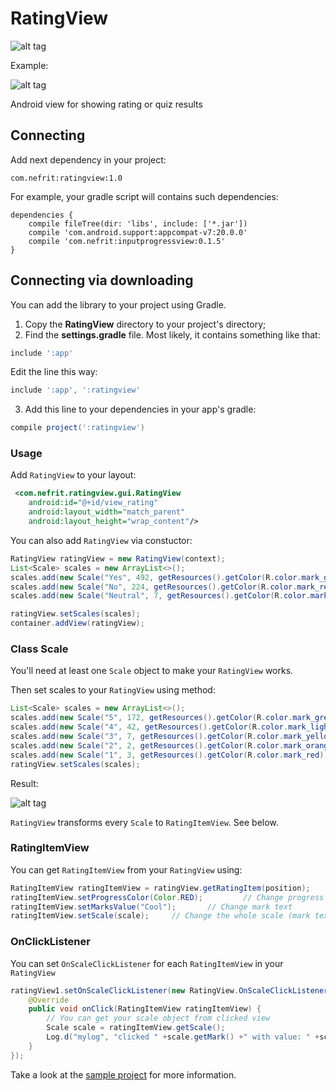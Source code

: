 # RatingView

![alt tag](https://i.imgur.com/hgC7q3I.png)

Example:

![alt tag](https://i.imgur.com/BkGt9Jz.png)

Android view for showing rating or quiz results

Connecting
----------

Add next dependency in your project:

`com.nefrit:ratingview:1.0`

For example, your gradle script will contains such dependencies: 
```
dependencies {
    compile fileTree(dir: 'libs', include: ['*.jar'])
    compile 'com.android.support:appcompat-v7:20.0.0'
    compile 'com.nefrit:inputprogressview:0.1.5'
}
```

Connecting via downloading 
----------

You can add the library to your project using Gradle.
1) Copy the **RatingView** directory to your project's directory;
2) Find the **settings.gradle** file. Most likely, it contains something like that:

```gradle
include ':app'
```

Edit the line this way:

```gradle
include ':app', ':ratingview'
```

3) Add this line to your dependencies in your app's gradle:

```gradle
compile project(':ratingview')
```

### Usage

Add `RatingView` to your layout:
```xml
 <com.nefrit.ratingview.gui.RatingView
    android:id="@+id/view_rating"
    android:layout_width="match_parent"
    android:layout_height="wrap_content"/>
```

You can also add `RatingView` via constuctor: 
```java
RatingView ratingView = new RatingView(context);
List<Scale> scales = new ArrayList<>();
scales.add(new Scale("Yes", 492, getResources().getColor(R.color.mark_green)));
scales.add(new Scale("No", 224, getResources().getColor(R.color.mark_red)));
scales.add(new Scale("Neutral", 7, getResources().getColor(R.color.mark_yellow)));

ratingView.setScales(scales);
container.addView(ratingView);
```

### Class Scale

You'll need at least one `Scale` object to make your `RatingView` works.

Then set scales to your `RatingView` using method: 
```java
List<Scale> scales = new ArrayList<>();
scales.add(new Scale("5", 172, getResources().getColor(R.color.mark_green)));
scales.add(new Scale("4", 42, getResources().getColor(R.color.mark_light_green)));
scales.add(new Scale("3", 7, getResources().getColor(R.color.mark_yellow)));
scales.add(new Scale("2", 2, getResources().getColor(R.color.mark_orange)));
scales.add(new Scale("1", 3, getResources().getColor(R.color.mark_red)));
ratingView.setScales(scales);
```

Result:

![alt tag](https://i.imgur.com/3MUTorP.png)

`RatingView` transforms every `Scale` to `RatingItemView`. See below.

### RatingItemView

You can get `RatingItemView` from your `RatingView` using: 
```java
RatingItemView ratingItemView = ratingView.getRatingItem(position);
ratingItemView.setProgressColor(Color.RED);         // Change progress color
ratingItemView.setMarksValue("Cool");       // Change mark text
ratingItemView.setScale(scale);     // Change the whole scale (mark text, marks count and progress color)
```

### OnClickListener

You can set `OnScaleClickListener` for each `RatingItemView` in your `RatingView`

```java
ratingView1.setOnScaleClickListener(new RatingView.OnScaleClickListener() {
    @Override
    public void onClick(RatingItemView ratingItemView) {
        // You can get your scale object from clicked view
        Scale scale = ratingItemView.getScale();
        Log.d("mylog", "clicked " +scale.getMark() +" with value: " +scale.getCount());
    }
});
```

Take a look at the [sample project](sample) for more information.